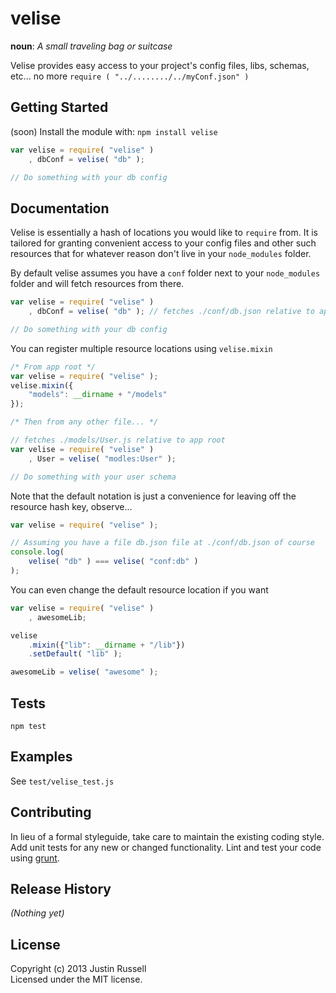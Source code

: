 # velise
**noun**: _A small traveling bag or suitcase_

Velise provides easy access to your project's config files, libs, schemas,
etc... no more `require ( "../......../../myConf.json" )`

## Getting Started
(soon) Install the module with: `npm install velise`

```javascript
var velise = require( "velise" )
	, dbConf = velise( "db" );

// Do something with your db config
```

## Documentation
Velise is essentially a hash of locations you would like to `require` from. It
is tailored for granting convenient access to your config files and other such
resources that for whatever reason don't live in your `node_modules` folder.

By default velise assumes you have a `conf` folder next to your `node_modules`
folder and will fetch resources from there.

```javascript
var velise = require( "velise" )
	, dbConf = velise( "db" ); // fetches ./conf/db.json relative to app root

// Do something with your db config
```

You can register multiple resource locations using `velise.mixin`

```javascript
/* From app root */
var velise = require( "velise" );
velise.mixin({
	"models": __dirname + "/models"
});

/* Then from any other file... */

// fetches ./models/User.js relative to app root
var velise = require( "velise" )
	, User = velise( "modles:User" );

// Do something with your user schema
```

Note that the default notation is just a convenience for leaving off the
resource hash key, observe...

```javascript
var velise = require( "velise" );

// Assuming you have a file db.json file at ./conf/db.json of course
console.log(
	velise( "db" ) === velise( "conf:db" )
);
```

You can even change the default resource location if you want

```javascript
var velise = require( "velise" )
	, awesomeLib;

velise
	.mixin({"lib": __dirname + "/lib"})
	.setDefault( "lib" );

awesomeLib = velise( "awesome" );
```

## Tests
`npm test`

## Examples
See `test/velise_test.js`

## Contributing
In lieu of a formal styleguide, take care to maintain the existing coding style. Add unit tests for any new or changed functionality. Lint and test your code using [grunt](http://gruntjs.com/).

## Release History
_(Nothing yet)_

## License
Copyright (c) 2013 Justin Russell  
Licensed under the MIT license.
